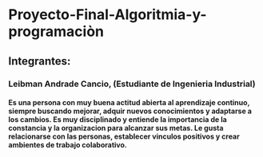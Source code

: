 # Proyecto-Final-Algoritmia-y-programaciòn


## Integrantes:
### Leibman Andrade Cancio, (Estudiante de Ingenieria Industrial)
#### Es una persona con muy buena actitud abierta al aprendizaje continuo, siempre buscando mejorar, adquir nuevos conocimientos y adaptarse a los cambios. Es muy disciplinado y entiende la importancia de la constancia y la organizacion para alcanzar sus metas. Le gusta relacionarse con las personas, establecer vinculos positivos y crear ambientes de trabajo colaborativo.



###
###
